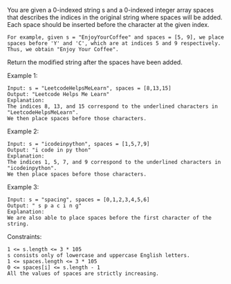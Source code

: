 You are given a 0-indexed string s and a 0-indexed integer array spaces that describes the indices in the original string where spaces will be added. Each space should be inserted before the character at the given index.

    For example, given s = "EnjoyYourCoffee" and spaces = [5, 9], we place spaces before 'Y' and 'C', which are at indices 5 and 9 respectively. Thus, we obtain "Enjoy Your Coffee".

Return the modified string after the spaces have been added.

Example 1:

    Input: s = "LeetcodeHelpsMeLearn", spaces = [8,13,15]
    Output: "Leetcode Helps Me Learn"
    Explanation:
    The indices 8, 13, and 15 correspond to the underlined characters in "LeetcodeHelpsMeLearn".
    We then place spaces before those characters.

Example 2:

    Input: s = "icodeinpython", spaces = [1,5,7,9]
    Output: "i code in py thon"
    Explanation:
    The indices 1, 5, 7, and 9 correspond to the underlined characters in "icodeinpython".
    We then place spaces before those characters.

Example 3:

    Input: s = "spacing", spaces = [0,1,2,3,4,5,6]
    Output: " s p a c i n g"
    Explanation:
    We are also able to place spaces before the first character of the string.

Constraints:

    1 <= s.length <= 3 * 105
    s consists only of lowercase and uppercase English letters.
    1 <= spaces.length <= 3 * 105
    0 <= spaces[i] <= s.length - 1
    All the values of spaces are strictly increasing.
